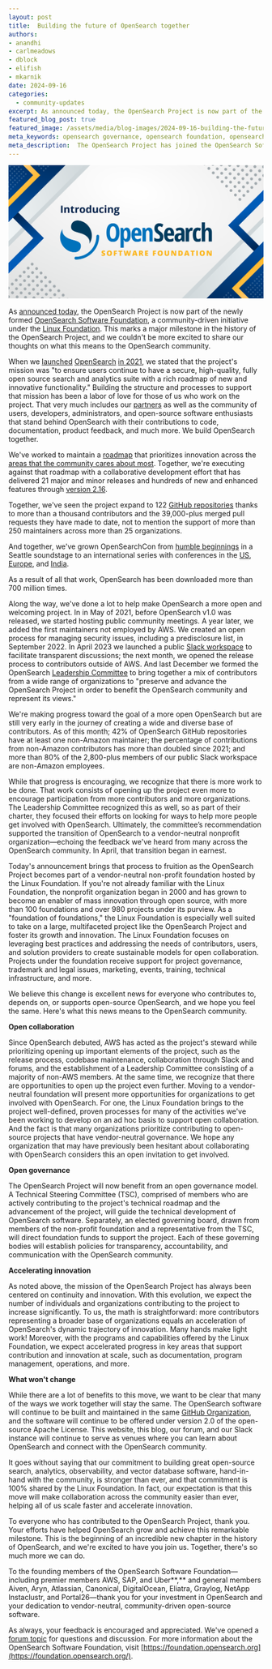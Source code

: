 ```yaml
---
layout: post
title:  Building the future of OpenSearch together
authors:
- anandhi
- carlmeadows
- dblock
- elifish
- mkarnik
date: 2024-09-16
categories:
  - community-updates
excerpt: As announced today, the OpenSearch Project is now part of the newly formed OpenSearch Software Foundation, a community-driven initiative under the Linux Foundation. This marks a major milestone in the history of the OpenSearch Project, and we couldn't be more excited to share our thoughts on what this means to the OpenSearch community.
featured_blog_post: true
featured_image: /assets/media/blog-images/2024-09-16-building-the-future-of-OpenSearch-together/OpenSearchFoundation-sm.png
meta_keywords: opensearch governance, opensearch foundation, opensearch nonprofit, opensearch vendor neutral, opensearch open source, opensearch leadership
meta_description:  The OpenSearch Project has joined the OpenSearch Software Foundation, a vendor-neutral nonprofit organization hosted by the Linux Foundation. Learn about this transition and how it helps the OpenSearch community work together to build great software for search, analytics, observability, and vector database applications.
---
```


![](/assets/media/blog-images/2024-09-16-building-the-future-of-OpenSearch-together/OpenSearchFoundation-sm.png)

As [announced today](https://www.linuxfoundation.org/press/linux-foundation-announces-opensearch-software-foundation-to-foster-open-collaboration-in-search-and-analytics), the OpenSearch Project is now part of the newly formed [OpenSearch Software Foundation](https://foundation.opensearch.org/), a community-driven initiative under the [Linux Foundation](https://www.linuxfoundation.org/). This marks a major milestone in the history of the OpenSearch Project, and we couldn't be more excited to share our thoughts on what this means to the OpenSearch community. 

When we [launched](https://aws.amazon.com/blogs/opensource/introducing-opensearch/) [OpenSearch](https://aws.amazon.com/blogs/opensource/introducing-opensearch/) [in 2021](https://aws.amazon.com/blogs/opensource/introducing-opensearch/), we stated that the project's mission was "to ensure users continue to have a secure, high-quality, fully open source search and analytics suite with a rich roadmap of new and innovative functionality." Building the structure and processes to support that mission has been a labor of love for those of us who work on the project. That very much includes our [partners](https://opensearch.org/partners/) as well as the community of users, developers, administrators, and open-source software enthusiasts that stand behind OpenSearch with their contributions to code, documentation, product feedback, and much more. We build OpenSearch together.
 
We've worked to maintain a [roadmap](https://github.com/orgs/opensearch-project/projects/220) that prioritizes innovation across the [areas that the community cares about most](https://opensearch.org/blog/opensearch-project-roadmap-2024-2025/). Together, we're executing against that roadmap with a collaborative development effort that has delivered 21 major and minor releases and hundreds of new and enhanced features through [version 2.16](https://opensearch.org/blog/introducing-opensearch-2-16/).

Together, we've seen the project expand to 122 [GitHub repositories](https://github.com/opensearch-project) thanks to more than a thousand contributors and the 39,000-plus merged pull requests they have made to date, not to mention the support of more than 250 maintainers across more than 25 organizations.
 
And together, we've grown OpenSearchCon from [humble beginnings](https://logz.io/blog/opensearch-con-together-after-18-months/) in a Seattle soundstage to an international series with conferences in the [US](https://opensearch.org/events/opensearchcon/2024/north-america/index.html), [Europe](https://www.youtube.com/playlist?list=PLzgr9zSpws14zCETcKtCBwcOuTGMccpV9), and [India](https://youtube.com/playlist?list=PLzgr9zSpws14KqWMk7IaR2roc62ocYADi&si=RJlbGKyx5wPGmHge).
 
As a result of all that work, OpenSearch has been downloaded more than 700 million times.

Along the way, we've done a lot to help make OpenSearch a more open and welcoming project. In in May of 2021, before OpenSearch v1.0 was released, we started hosting public community meetings. A year later, we added the first maintainers not employed by AWS. We created an open process for managing security issues, including a predisclosure list, in September 2022. In April 2023 we launched a public [Slack workspace](https://opensearch.org/slack.html) to facilitate transparent discussions; the next month, we opened the release process to contributors outside of AWS. And last December we formed the OpenSearch [Leadership Committee](https://opensearch.org/blog/announcing-opensearch-project-leadership-committee/) to bring together a mix of contributors from a wide range of organizations to "preserve and advance the OpenSearch Project in order to benefit the OpenSearch community and represent its views."
 
We're making progress toward the goal of a more open OpenSearch but are still very early in the journey of creating a wide and diverse base of contributors. As of this month; 42% of OpenSearch GitHub repositories have at least one non-Amazon maintainer; the percentage of contributions from non-Amazon contributors has more than doubled since 2021; and more than 80% of the 2,800-plus members of our public Slack workspace are non-Amazon employees.

While that progress is encouraging, we recognize that there is more work to be done. That work consists of opening up the project even more to encourage participation from more contributors and more organizations. The Leadership Committee recognized this as well, so as part of their charter, they focused their efforts on looking for ways to help more people get involved with OpenSearch. Ultimately, the committee’s recommendation supported the transition of OpenSearch to a vendor-neutral nonprofit organization—echoing the feedback we've heard from many across the OpenSearch community. In April, that transition began in earnest.

Today's announcement brings that process to fruition as the OpenSearch Project becomes part of a vendor-neutral non-profit foundation hosted by the Linux Foundation. If you're not already familiar with the Linux Foundation, the nonprofit organization began in 2000 and has grown to become an enabler of mass innovation through open source, with more than 100 foundations and over 980 projects under its purview. As a "foundation of foundations," the Linux Foundation is especially well suited to take on a large, multifaceted project like the OpenSearch Project and foster its growth and innovation. The Linux Foundation focuses on leveraging best practices and addressing the needs of contributors, users, and solution providers to create sustainable models for open collaboration. Projects under the foundation receive support for project governance, trademark and legal issues, marketing, events, training, technical infrastructure, and more.

We believe this change is excellent news for everyone who contributes to, depends on, or supports open-source OpenSearch, and we hope you feel the same. Here's what this news means to the OpenSearch community.
 
**Open collaboration**

Since OpenSearch debuted, AWS has acted as the project's steward while prioritizing opening up important elements of the project, such as the release process, codebase maintenance, collaboration through Slack and forums, and the establishment of a Leadership Committee consisting of a majority of non-AWS members. At the same time, we recognize that there are opportunities to open up the project even further. Moving to a vendor-neutral foundation will present more opportunities for organizations to get involved with OpenSearch. For one, the Linux Foundation brings to the project well-defined, proven processes for many of the activities we've been working to develop on an ad hoc basis to support open collaboration. And the fact is that many organizations prioritize contributing to open-source projects that have vendor-neutral governance. We hope any organization that may have previously been hesitant about collaborating with OpenSearch considers this an open invitation to get involved.
 
**Open governance**

The OpenSearch Project will now benefit from an open governance model. A Technical Steering Committee (TSC), comprised of members who are actively contributing to the project's technical roadmap and the advancement of the project, will guide the technical development of OpenSearch software. Separately, an elected governing board, drawn from members of the non-profit foundation and a representative from the TSC, will direct foundation funds to support the project. Each of these governing bodies will establish policies for transparency, accountability, and communication with the OpenSearch community.
 
**Accelerating innovation**

As noted above, the mission of the OpenSearch Project has always been centered on continuity and innovation. With this evolution, we expect the number of individuals and organizations contributing to the project to increase significantly. To us, the math is straightforward: more contributors representing a broader base of organizations equals an acceleration of OpenSearch's dynamic trajectory of innovation. Many hands make light work! Moreover, with the programs and capabilities offered by the Linux Foundation, we expect accelerated progress in key areas that support contribution and innovation at scale, such as documentation, program management, operations, and more.
 
**What won't change**

While there are a lot of benefits to this move, we want to be clear that many of the ways we work together will stay the same. The OpenSearch software will continue to be built and maintained in the same [GitHub Organization](https://github.com/opensearch-project), and the software will continue to be offered under version 2.0 of the open-source Apache License. This website, this blog, our forum, and our Slack instance will continue to serve as venues where you can learn about OpenSearch and connect with the OpenSearch community.

It goes without saying that our commitment to building great open-source search, analytics, observability, and vector database software, hand-in-hand with the community, is stronger than ever, and that commitment is 100% shared by the Linux Foundation. In fact, our expectation is that this move will make collaboration across the community easier than ever, helping all of us scale faster and accelerate innovation. 

To everyone who has contributed to the OpenSearch Project, thank you. Your efforts have helped OpenSearch grow and achieve this remarkable milestone. This is the beginning of an incredible new chapter in the history of OpenSearch, and we're excited to have you join us. Together, there's so much more we can do. 

To the founding members of the OpenSearch Software Foundation—including premier members AWS, SAP, and Uber**,** and general members Aiven, Aryn, Atlassian, Canonical, DigitalOcean, Eliatra, Graylog, NetApp Instaclustr, and Portal26—thank you for your investment in OpenSearch and your dedication to vendor-neutral, community-driven open-source software.

As always, your feedback is encouraged and appreciated. We've opened a [forum topic](https://forum.opensearch.org/t/opensearch-joins-the-linux-foundation/21476) for questions and discussion. For more information about the OpenSearch Software Foundation, visit [https://foundation.opensearch.org](https://foundation.opensearch.org/).
